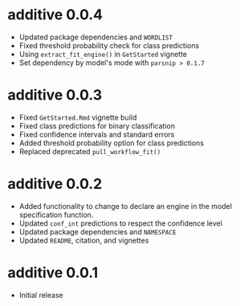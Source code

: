 # additive 0.0.4

- Updated package dependencies and `WORDLIST`
- Fixed threshold probability check for class predictions
- Using `extract_fit_engine()` in `GetStarted` vignette
- Set dependency by model's mode with `parsnip > 0.1.7`

# additive 0.0.3

- Fixed `GetStarted.Rmd` vignette build
- Fixed class predictions for binary classification
- Fixed confidence intervals and standard errors
- Added threshold probability option for class predictions
- Replaced deprecated `pull_workflow_fit()`

# additive 0.0.2

- Added functionality to change to declare an engine in the model specification function.
- Updated `conf_int` predictions to respect the confidence level
- Updated package dependencies and `NAMESPACE`
- Updated `README`, citation, and vignettes

# additive 0.0.1

- Initial release
